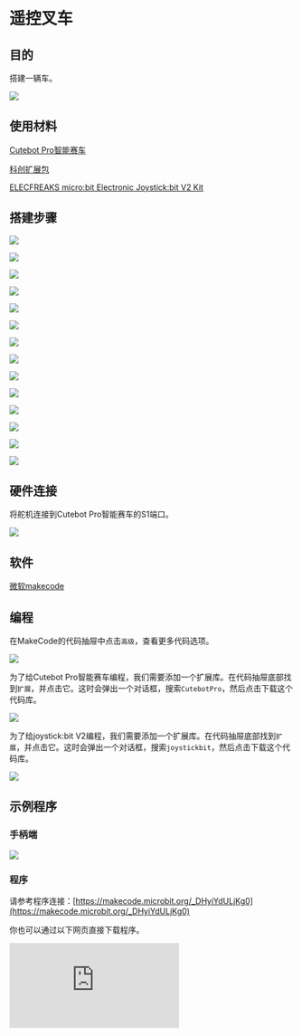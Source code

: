 ﻿---
sidebar_position: 6
sidebar_label: 案例六 遥控叉车
---

# 遥控叉车

## 目的


搭建一辆车。


![](https://wiki-media-ef.oss-cn-hongkong.aliyuncs.com//images/cutebot-pro-extended-case-06-01.png)


## 使用材料


[Cutebot Pro智能赛车](https://www.elecfreaks.com/elecfreaks-smart-cutebot-pro-programming-robot-car-for-micro-bit.html)

[科创扩展包](https://shop.elecfreaks.com/products/elecfreaks-tpbot-science-and-technology-pack?_pos=3&_sid=11fe49ca3&_ss=r)

[ELECFREAKS micro:bit Electronic Joystick:bit V2 Kit](https://www.elecfreaks.com/joystick-bit-2-kit-for-micro-bit.html)

## 搭建步骤

![](https://wiki-media-ef.oss-cn-hongkong.aliyuncs.com//images/cutebot-pro-extended-case-step-06-01.png)

![](https://wiki-media-ef.oss-cn-hongkong.aliyuncs.com//images/cutebot-pro-extended-case-step-06-02.png)

![](https://wiki-media-ef.oss-cn-hongkong.aliyuncs.com//images/cutebot-pro-extended-case-step-06-03.png)

![](https://wiki-media-ef.oss-cn-hongkong.aliyuncs.com//images/cutebot-pro-extended-case-step-06-04.png)

![](https://wiki-media-ef.oss-cn-hongkong.aliyuncs.com//images/cutebot-pro-extended-case-step-06-05.png)

![](https://wiki-media-ef.oss-cn-hongkong.aliyuncs.com//images/cutebot-pro-extended-case-step-06-06.png)

![](https://wiki-media-ef.oss-cn-hongkong.aliyuncs.com//images/cutebot-pro-extended-case-step-06-07.png)

![](https://wiki-media-ef.oss-cn-hongkong.aliyuncs.com//images/cutebot-pro-extended-case-step-06-08.png)

![](https://wiki-media-ef.oss-cn-hongkong.aliyuncs.com//images/cutebot-pro-extended-case-step-06-09.png)

![](https://wiki-media-ef.oss-cn-hongkong.aliyuncs.com//images/cutebot-pro-extended-case-step-06-10.png)

![](https://wiki-media-ef.oss-cn-hongkong.aliyuncs.com//images/cutebot-pro-extended-case-step-06-11.png)

![](https://wiki-media-ef.oss-cn-hongkong.aliyuncs.com//images/cutebot-pro-extended-case-step-06-12.png)

![](https://wiki-media-ef.oss-cn-hongkong.aliyuncs.com//images/cutebot-pro-extended-case-step-06-13.png)

![](https://wiki-media-ef.oss-cn-hongkong.aliyuncs.com//images/cutebot-pro-extended-case-step-06-14.png)

## 硬件连接

将舵机连接到Cutebot Pro智能赛车的S1端口。

![](https://wiki-media-ef.oss-cn-hongkong.aliyuncs.com//images/cutebot-pro-extended-case-03-02.png)


## 软件

[微软makecode](https://makecode.microbit.org/#)


## 编程


在MakeCode的代码抽屉中点击`高级`，查看更多代码选项。

![](https://wiki-media-ef.oss-cn-hongkong.aliyuncs.com//images/cutebot-pro-extended-case-02-03.png)

为了给Cutebot Pro智能赛车编程，我们需要添加一个扩展库。在代码抽屉底部找到`扩展`，并点击它。这时会弹出一个对话框，搜索`CutebotPro`，然后点击下载这个代码库。

![](https://wiki-media-ef.oss-cn-hongkong.aliyuncs.com//images/cutebot-pro-extended-case-02-04.png)

为了给joystick:bit V2编程，我们需要添加一个扩展库。在代码抽屉底部找到`扩展`，并点击它。这时会弹出一个对话框，搜索`joystickbit`，然后点击下载这个代码库。

![](https://wiki-media-ef.oss-cn-hongkong.aliyuncs.com//images/cutebot-pro-extended-case-02-05.png)


## 示例程序

### 手柄端

![](https://wiki-media-ef.oss-cn-hongkong.aliyuncs.com//images/cutebot-pro-extended-case-02-06.png)


### 程序

请参考程序连接：[https://makecode.microbit.org/_DHyiYdULjKg0](https://makecode.microbit.org/_DHyiYdULjKg0)

你也可以通过以下网页直接下载程序。

<div
    style={{
        position: 'relative',
        paddingBottom: '60%',
        overflow: 'hidden',
    }}
>
    <iframe
        src="https://makecode.microbit.org/_DHyiYdULjKg0"
        frameborder="0"
        sandbox="allow-popups allow-forms allow-scripts allow-same-origin"
        style={{
            position: 'absolute',
            width: '100%',
            height: '100%',
        }}
    />
</div>

### 小车端

![](https://wiki-media-ef.oss-cn-hongkong.aliyuncs.com//images/cutebot-pro-extended-case-06-07.png)


### 程序

请参考程序连接：[https://makecode.microbit.org/_WgKiF1Ckkbch](https://makecode.microbit.org/_WgKiF1Ckkbch)

你也可以通过以下网页直接下载程序。

<div
    style={{
        position: 'relative',
        paddingBottom: '60%',
        overflow: 'hidden',
    }}
>
    <iframe
        src="https://makecode.microbit.org/_WgKiF1Ckkbch"
        frameborder="0"
        sandbox="allow-popups allow-forms allow-scripts allow-same-origin"
        style={{
            position: 'absolute',
            width: '100%',
            height: '100%',
        }}
    />
</div>

## 结论


通过手柄摇杆控制小车行驶路线，按下手柄按键C可以控制小车抬起物品。

![](https://wiki-media-ef.oss-cn-hongkong.aliyuncs.com//images/cutebot-pro-extended-case-06.gif)

## 扩展知识

*** 叉车的结构特点 ***

叉车（或称叉式起重机）是一种用于搬运和堆放货物的机械设备。它具有以下结构特点：

底盘：叉车的底盘是整个机器的基础，通常由钢材构成，具有足够的强度和稳定性。底盘上安装有驾驶室、发动机、液压系统和其它重要的机械和电子组件。

驾驶室：叉车的驾驶室位于底盘的前部或中部，提供给操作员一个舒适和安全的工作环境。驾驶室内有座椅、方向盘、仪表板和控制杆，操作员可以通过这些控制设备操纵叉车的运动和功能。

叉臂：叉车的叉臂是其最主要的工作部件，用于搬运和堆放货物。叉臂通常由钢材制成，呈倒“L”形状，并可上下移动。叉臂的顶端安装有货叉（forks），用于插入货物并提升和搬运。

提升系统：叉车的提升系统由液压系统驱动，用于提升和降低叉臂及货叉。液压缸通过液压泵提供压力，将液压油推动到液压缸中，从而实现叉臂的上下移动。

动力系统：叉车通常使用内燃机或电动机作为动力源。内燃机叉车使用燃油（如汽油、柴油或液化石油气）驱动，而电动叉车则使用电池或电力驱动。动力系统提供叉车的动力和运行能力。

轮胎：叉车通常配备特殊的固体橡胶轮胎或充气轮胎，以提供良好的牵引力和操纵性。轮胎的选择取决于使用环境和货物的性质。

控制系统：叉车的控制系统包括操纵杆、踏板和控制面板等设备，用于操作叉车的运动和功能。操作员可以通过这些控制设备控制方向、提升货叉、倾斜叉臂等操作。

总体而言，叉车具有坚固的底盘、驾驶室、叉臂、提升系统、动力系统、轮胎和控制系统等主要结构特点。这些特点使叉车能够高效、安全地搬运和堆放重物，成为物流和仓储行业中不可或缺的设备。
